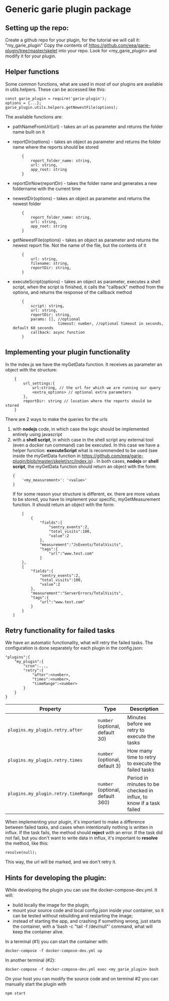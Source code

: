 
# Generic garie plugin package

## Setting up the repo:
Create a github repo for your plugin, for the tutorial we will call it: "my_garie_plugin"
Copy the contents of https://github.com/eea/garie-plugin/tree/master/skelet into your repo.
Look for <my_garie_plugin> and modify it for your plugin.

## Helper functions
Some common functions, what are used in most of our plugins are available in utils.helpers. These can be accessed like this:
```
const garie_plugin = require('garie-plugin');
options = {...};
garie_plugin.utils.helpers.getNewestFile(options);
```

The available functions are:
- pathNameFromUrl(url) - takes an url as parameter and returns the folder name built on it
- reportDir(options)	- takes an object as parameter and returns the folder name where the reports should be stored
	```		
		{
			report_folder_name: string,
			url: string,
			app_root: string
		}
	```
- reportDirNow(reportDir) - takes the folder name and generates a new foldername with the current time
- newestDir(options) - takes an object as parameter and returns the newest folder
	```		
		{
			report_folder_name: string,
			url: string,
			app_root: string
		}
	```
- getNewestFile(options) - takes an object as parameter and returns the newest report file. Not the name of the file, but the contents of it
	```		
		{
			url: string,
			filename: string,
			reportDir: string,
		}
	```

- executeScript(options) - takes an object as parameter, executes a shell script, when the script is finished, it calls the "callback" method from the options, and returns the response of the callback method
	```		
		{
			script: string,
			url: string,
			reportDir: string,
			params: [], //optional
                        timeout: number, //optional timeout in seconds, default 60 seconds
			callback: async function
		}
	```

## Implementing your plugin functionality
In the index.js we have the myGetData function. It receives as parameter an object with the structure:
```
	{
		url_settings:{
			url:string, // the url for which we are running our query
			<extra_options> // optional extra parameters
		},
		reportDir: string // location where the reports should be stored
	}
```
There are 2 ways to make the queries for the urls
1. with **nodejs** code, in which case the logic should be implemented entirely using javascript
2. with a **shell script**, in which case in the shell script any external tool (even a docker run command) can be executed. In this case we have a helper function: **executeScript** what is recommended to be used (see inside the myGetData function in https://github.com/eea/garie-plugin/blob/master/skelet/src/index.js) .
In both cases, **nodejs** or **shell script**, the myGetData function should return an object with the form:
	```
	{
		'<my_measurement>': '<value>'
	}
	```
	If for some reason your structure is different, ex. there are more values to be stored, you have to implement your specific, myGetMeasurement function. It should return an object with the form:
	```
		[
			{
				"fields":{
					"sentry_events":2,
					"total_visits":100,
					"value":2
				},
				"measurement":"JsEvents/TotalVisits",
				"tags":{
					"url":"www.test.com"
				}
		},
		{
			"fields":{
				"sentry_events":2,
				"total_visits":100,
				"value":2
			},
			"measurement":"ServerErrors/TotalVisits",
			"tags":{
				"url":"www.test.com"
			}
		}
	]
	```
## Retry functionality for failed tasks
We have an automatic functionality, what will retry the failed tasks.
The configuration is done separately for each plugin in the config.json:
```
"plugins":{
	"my_plugin":{
		"cron":...,
		"retry":{
			"after":<number>,
			"times":<number>,
			"timeRange":<number>
		}
	}
}
```
| Property | Type                | Description                                                                          |
| -------- | ------------------- | ------------------------------------------------------------------------------------ |
| `plugins.my_plugin.retry.after`   | `number` (optional, default 30) | Minutes before we retry to execute the tasks |
| `plugins.my_plugin.retry.times`   | `number` (optional, default 3) | How many time to retry to execute the failed tasks |
| `plugins.my_plugin.retry.timeRange`   | `number` (optional, default 360) | Period in minutes to be checked in influx, to know if a task failed |

When implementing your plugin, it's important to make a difference between failed tasks, and cases when intentionally nothing is written in influx.
If the task fails, the method should **reject** with an error.
If the task did not fail, but you don't want to write data in influx, it's important to **resolve** the method, like this:
```
resolve(null);
```
This way, the url will be marked, and we don't retry it.
## Hints for developing the plugin:

While developing the plugin you can use the docker-compose-dev.yml.
It will:
- build locally the image for the plugin;
- mount your source code and local config.json inside your container, so it can be tested without rebuilding and restarting the image;
- instead of starting the app, and crashing if something wrong, just starts the container, with a 'bash -c "tail -f /dev/null"' command, what will keep the container alive.

In a terminal (#1) you can start the container with:
```
docker-compose -f docker-compose-dev.yml up
```
In another terminal (#2):
```
docker-compose -f docker-compose-dev.yml exec <my_garie_plugin> bash
```
On your host you can modify the source code and on terminal #2 you can manually start the plugin with
```
npm start
```
